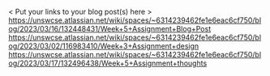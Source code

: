 < Put your links to your blog post(s) here >
<https://unswcse.atlassian.net/wiki/spaces/~6314239462fe1e6eac6cf750/blog/2023/03/16/132448431/Week+5+Assignment+Blog+Post>
<https://unswcse.atlassian.net/wiki/spaces/~6314239462fe1e6eac6cf750/blog/2023/03/02/116983410/Week+3+Assignment+design>
<https://unswcse.atlassian.net/wiki/spaces/~6314239462fe1e6eac6cf750/blog/2023/03/17/132496438/Week+5+Assignment+thoughts>

